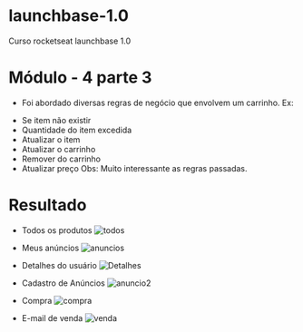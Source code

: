 # launchbase-1.0
Curso rocketseat launchbase 1.0

# Módulo - 4 parte 3

 - Foi abordado diversas regras de negócio que envolvem um carrinho. Ex:
 * Se item não existir
 * Quantidade do item excedida
 * Atualizar o item
 * Atualizar o carrinho
 * Remover do carrinho
 * Atualizar preço
 Obs: Muito interessante as regras passadas.

# Resultado

- Todos os produtos
![todos](https://image.prntscr.com/image/hYZB8l93Qdi1ycw9NxRTvg.png)

- Meus anúncios
![anuncios](https://image.prntscr.com/image/EBz538kzSkGEdhr-G7vtjw.png)

- Detalhes do usuário
![Detalhes](https://image.prntscr.com/image/Y9LDw2bKQ06PUr5-c-zp8A.png)

- Cadastro de Anúncios
![anuncio2](https://image.prntscr.com/image/xgrRGe6NS4emwqiuUGnfhw.png)

- Compra
![compra](https://image.prntscr.com/image/GrRoeXsUQoGlNWXtQryPVQ.png)

- E-mail de venda
![venda](https://image.prntscr.com/image/hzgE3dk0SWaV1lprxpZLMg.png)
